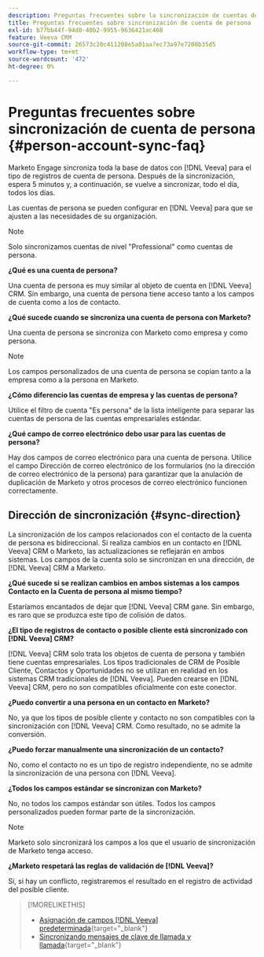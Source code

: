 ```yaml
---
description: Preguntas frecuentes sobre la sincronización de cuentas de persona - Documentos de Marketo - Documentación del producto
title: Preguntas frecuentes sobre sincronización de cuenta de persona
exl-id: b77bb44f-94d0-40b2-9955-9636421ac468
feature: Veeva CRM
source-git-commit: 26573c20c411208e5a01aa7ec73a97e7208b35d5
workflow-type: tm+mt
source-wordcount: '472'
ht-degree: 0%

---
```


# Preguntas frecuentes sobre sincronización de cuenta de persona {#person-account-sync-faq}

Marketo Engage sincroniza toda la base de datos con [!DNL Veeva] para el tipo de registros de cuenta de persona. Después de la sincronización, espera 5 minutos y, a continuación, se vuelve a sincronizar, todo el día, todos los días.

Las cuentas de persona se pueden configurar en [!DNL Veeva] para que se ajusten a las necesidades de su organización.

>[!NOTE]
>
>Solo sincronizamos cuentas de nivel &quot;Professional&quot; como cuentas de persona.

**¿Qué es una cuenta de persona?**

Una cuenta de persona es muy similar al objeto de cuenta en [!DNL Veeva] CRM. Sin embargo, una cuenta de persona tiene acceso tanto a los campos de cuenta como a los de contacto.

**¿Qué sucede cuando se sincroniza una cuenta de persona con Marketo?**

Una cuenta de persona se sincroniza con Marketo como empresa y como persona.

>[!NOTE]
>
>Los campos personalizados de una cuenta de persona se copian tanto a la empresa como a la persona en Marketo.

**¿Cómo diferencio las cuentas de empresa y las cuentas de persona?**

Utilice el filtro de cuenta &quot;Es persona&quot; de la lista inteligente para separar las cuentas de persona de las cuentas empresariales estándar.

**¿Qué campo de correo electrónico debo usar para las cuentas de persona?**

Hay dos campos de correo electrónico para una cuenta de persona. Utilice el campo Dirección de correo electrónico de los formularios (no la dirección de correo electrónico de la persona) para garantizar que la anulación de duplicación de Marketo y otros procesos de correo electrónico funcionen correctamente.

## Dirección de sincronización {#sync-direction}

La sincronización de los campos relacionados con el contacto de la cuenta de persona es bidireccional. Si realiza cambios en un contacto en [!DNL Veeva] CRM o Marketo, las actualizaciones se reflejarán en ambos sistemas. Los campos de la cuenta solo se sincronizan en una dirección, de [!DNL Veeva] CRM a Marketo.

**¿Qué sucede si se realizan cambios en ambos sistemas a los campos Contacto en la Cuenta de persona al mismo tiempo?**

Estaríamos encantados de dejar que [!DNL Veeva] CRM gane. Sin embargo, es raro que se produzca este tipo de colisión de datos.

**¿El tipo de registros de contacto o posible cliente está sincronizado con [!DNL Veeva] CRM?**

[!DNL Veeva] CRM solo trata los objetos de cuenta de persona y también tiene cuentas empresariales. Los tipos tradicionales de CRM de Posible Cliente, Contactos y Oportunidades no se utilizan en realidad en los sistemas CRM tradicionales de [!DNL Veeva]. Pueden crearse en [!DNL Veeva] CRM, pero no son compatibles oficialmente con este conector.

**¿Puedo convertir a una persona en un contacto en Marketo?**

No, ya que los tipos de posible cliente y contacto no son compatibles con la sincronización con [!DNL Veeva] CRM. Como resultado, no se admite la conversión.

**¿Puedo forzar manualmente una sincronización de un contacto?**

No, como el contacto no es un tipo de registro independiente, no se admite la sincronización de una persona con [!DNL Veeva].

**¿Todos los campos estándar se sincronizan con Marketo?**

No, no todos los campos estándar son útiles. Todos los campos personalizados pueden formar parte de la sincronización.

>[!NOTE]
>
>Marketo solo sincronizará los campos a los que el usuario de sincronización de Marketo tenga acceso.

**¿Marketo respetará las reglas de validación de [!DNL Veeva]?**

Sí, si hay un conflicto, registraremos el resultado en el registro de actividad del posible cliente.

>[!MORELIKETHIS]
>
>* [Asignación de campos [!DNL Veeva] predeterminada](/help/marketo/product-docs/crm-sync/veeva-crm-sync/sync-details/default-veeva-field-mapping.md){target="_blank"}
>* [Sincronizando mensajes de clave de llamada y llamada](/help/marketo/product-docs/crm-sync/veeva-crm-sync/sync-details/syncing-call-and-call-key-messages.md){target="_blank"}
